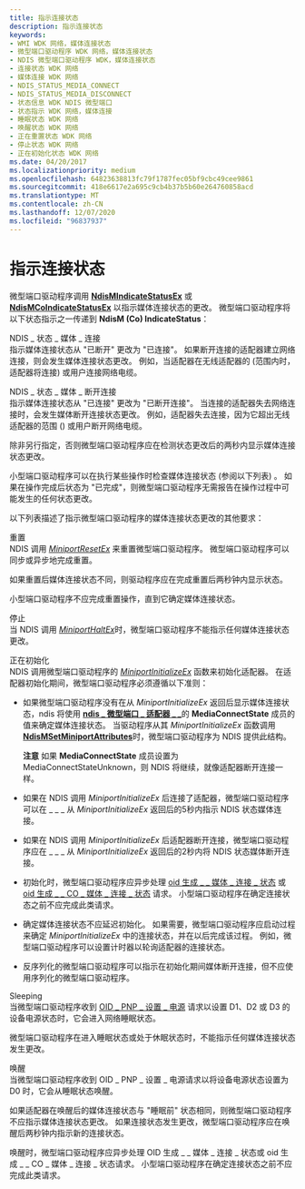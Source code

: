 ```yaml
---
title: 指示连接状态
description: 指示连接状态
keywords:
- WMI WDK 网络，媒体连接状态
- 微型端口驱动程序 WDK 网络，媒体连接状态
- NDIS 微型端口驱动程序 WDK，媒体连接状态
- 连接状态 WDK 网络
- 媒体连接 WDK 网络
- NDIS_STATUS_MEDIA_CONNECT
- NDIS_STATUS_MEDIA_DISCONNECT
- 状态信息 WDK NDIS 微型端口
- 状态指示 WDK 网络，媒体连接
- 睡眠状态 WDK 网络
- 唤醒状态 WDK 网络
- 正在重置状态 WDK 网络
- 停止状态 WDK 网络
- 正在初始化状态 WDK 网络
ms.date: 04/20/2017
ms.localizationpriority: medium
ms.openlocfilehash: 64823638813fc79f1787fec05bf9cbc49cee9861
ms.sourcegitcommit: 418e6617e2a695c9cb4b37b5b60e264760858acd
ms.translationtype: MT
ms.contentlocale: zh-CN
ms.lasthandoff: 12/07/2020
ms.locfileid: "96837937"
---
```

# <a name="indicating-connection-status"></a>指示连接状态





微型端口驱动程序调用 [**NdisMIndicateStatusEx**](/windows-hardware/drivers/ddi/ndis/nf-ndis-ndismindicatestatusex) 或 [**NdisMCoIndicateStatusEx**](/windows-hardware/drivers/ddi/ndis/nf-ndis-ndismcoindicatestatusex) 以指示媒体连接状态的更改。 微型端口驱动程序将以下状态指示之一传递到 **NdisM (Co) IndicateStatus**：

<a href="" id="ndis-status-media-connect"></a>NDIS \_ 状态 \_ 媒体 \_ 连接  
指示媒体连接状态从 "已断开" 更改为 "已连接"。 如果断开连接的适配器建立网络连接，则会发生媒体连接状态更改。 例如，当适配器在无线适配器的 (范围内时，适配器将连接) 或用户连接网络电缆。

<a href="" id="ndis-status-media-disconnect"></a>NDIS \_ 状态 \_ 媒体 \_ 断开连接  
指示媒体连接状态从 "已连接" 更改为 "已断开连接"。 当连接的适配器失去网络连接时，会发生媒体断开连接状态更改。 例如，适配器失去连接，因为它超出无线适配器的范围 () 或用户断开网络电缆。

除非另行指定，否则微型端口驱动程序应在检测状态更改后的两秒内显示媒体连接状态更改。

小型端口驱动程序可以在执行某些操作时检查媒体连接状态 (参阅以下列表) 。 如果在操作完成后状态为 "已完成"，则微型端口驱动程序无需报告在操作过程中可能发生的任何状态更改。

以下列表描述了指示微型端口驱动程序的媒体连接状态更改的其他要求：

<a href="" id="resetting"></a>重置  
NDIS 调用 [*MiniportResetEx*](/windows-hardware/drivers/ddi/ndis/nc-ndis-miniport_reset) 来重置微型端口驱动程序。 微型端口驱动程序可以同步或异步地完成重置。

如果重置后媒体连接状态不同，则驱动程序应在完成重置后两秒钟内显示状态。

小型端口驱动程序不应完成重置操作，直到它确定媒体连接状态。

<a href="" id="halting"></a>停止  
当 NDIS 调用 [*MiniportHaltEx*](/windows-hardware/drivers/ddi/ndis/nc-ndis-miniport_halt)时，微型端口驱动程序不能指示任何媒体连接状态更改。

<a href="" id="initializing"></a>正在初始化  
NDIS 调用微型端口驱动程序的 [*MiniportInitializeEx*](/windows-hardware/drivers/ddi/ndis/nc-ndis-miniport_initialize) 函数来初始化适配器。 在适配器初始化期间，微型端口驱动程序必须遵循以下准则：

-   如果微型端口驱动程序没有在从 *MiniportInitializeEx* 返回后显示媒体连接状态，ndis 将使用 [**ndis \_ 微型端口 \_ 适配器 \_ \_**](/windows-hardware/drivers/ddi/ndis/ns-ndis-_ndis_miniport_adapter_general_attributes)的 **MediaConnectState** 成员的值来确定媒体连接状态。 当驱动程序从其 *MiniportInitializeEx* 函数调用 [**NdisMSetMiniportAttributes**](/windows-hardware/drivers/ddi/ndis/nf-ndis-ndismsetminiportattributes)时，微型端口驱动程序为 NDIS 提供此结构。

    **注意**  如果 **MediaConnectState** 成员设置为 MediaConnectStateUnknown，则 NDIS 将继续，就像适配器断开连接一样。

     

-   如果在 NDIS 调用 *MiniportInitializeEx* 后连接了适配器，微型端口驱动程序可以在 \_ \_ \_ 从 *MiniportInitializeEx* 返回后的5秒内指示 NDIS 状态媒体连接。

-   如果在 NDIS 调用 *MiniportInitializeEx* 后适配器断开连接，微型端口驱动程序应在 \_ \_ \_ 从 *MiniportInitializeEx* 返回后的2秒内将 NDIS 状态媒体断开连接。

-   初始化时，微型端口驱动程序应异步处理 [oid 生成 \_ \_ 媒体 \_ 连接 \_ 状态](./oid-gen-media-connect-status.md) 或 [oid 生成 \_ \_ CO \_ 媒体 \_ 连接 \_ 状态](./oid-gen-co-media-connect-status.md) 请求。 小型端口驱动程序在确定连接状态之前不应完成此类请求。

-   确定媒体连接状态不应延迟初始化。 如果需要，微型端口驱动程序应启动过程来确定 *MiniportInitializeEx* 中的连接状态，并在以后完成该过程。 例如，微型端口驱动程序可以设置计时器以轮询适配器的连接状态。

-   反序列化的微型端口驱动程序可以指示在初始化期间媒体断开连接，但不应使用序列化的微型端口驱动程序。

<a href="" id="sleeping"></a>Sleeping  
当微型端口驱动程序收到 [OID \_ PNP \_ 设置 \_ 电源](./oid-pnp-set-power.md) 请求以设置 D1、D2 或 D3 的设备电源状态时，它会进入网络睡眠状态。

微型端口驱动程序在进入睡眠状态或处于休眠状态时，不能指示任何媒体连接状态发生更改。

<a href="" id="waking"></a>唤醒  
当微型端口驱动程序收到 OID \_ PNP \_ 设置 \_ 电源请求以将设备电源状态设置为 D0 时，它会从睡眠状态唤醒。

如果适配器在唤醒后的媒体连接状态与 "睡眠前" 状态相同，则微型端口驱动程序不应指示媒体连接状态更改。 如果连接状态发生更改，微型端口驱动程序应在唤醒后两秒钟内指示新的连接状态。

唤醒时，微型端口驱动程序应异步处理 OID 生成 \_ \_ 媒体 \_ 连接 \_ 状态或 oid 生成 \_ \_ CO \_ 媒体 \_ 连接 \_ 状态请求。 小型端口驱动程序在确定连接状态之前不应完成此类请求。

 

